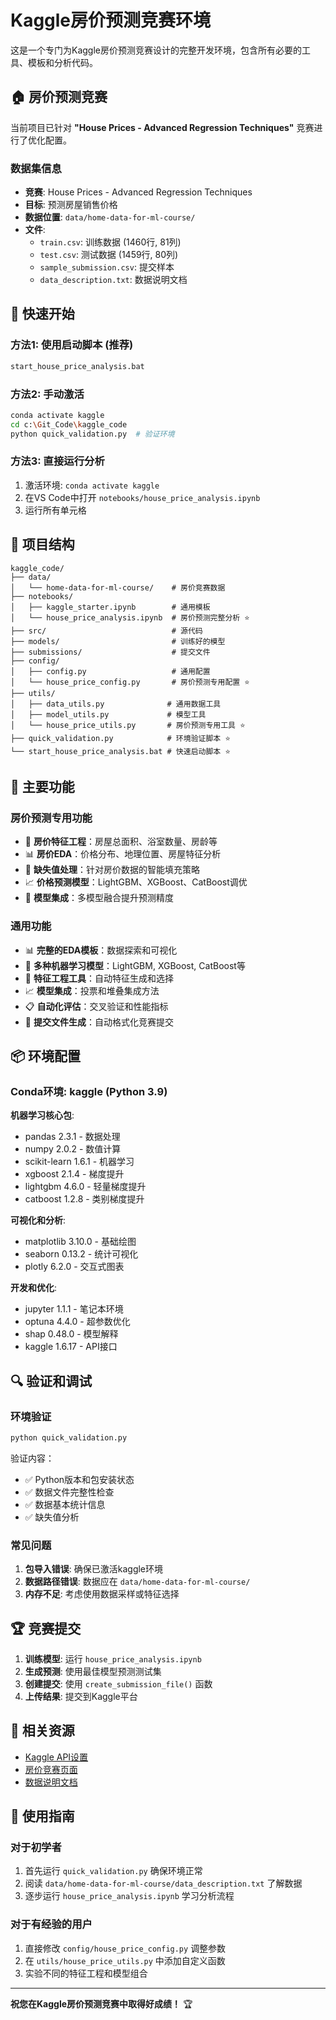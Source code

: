 # Kaggle房价预测竞赛环境

这是一个专门为Kaggle房价预测竞赛设计的完整开发环境，包含所有必要的工具、模板和分析代码。

## 🏠 房价预测竞赛

当前项目已针对 **"House Prices - Advanced Regression Techniques"** 竞赛进行了优化配置。

### 数据集信息
- **竞赛**: House Prices - Advanced Regression Techniques
- **目标**: 预测房屋销售价格
- **数据位置**: `data/home-data-for-ml-course/`
- **文件**:
  - `train.csv`: 训练数据 (1460行, 81列)
  - `test.csv`: 测试数据 (1459行, 80列)
  - `sample_submission.csv`: 提交样本
  - `data_description.txt`: 数据说明文档

## 🚀 快速开始

### 方法1: 使用启动脚本 (推荐)
```bash
start_house_price_analysis.bat
```

### 方法2: 手动激活
```bash
conda activate kaggle
cd c:\Git_Code\kaggle_code
python quick_validation.py  # 验证环境
```

### 方法3: 直接运行分析
1. 激活环境: `conda activate kaggle`
2. 在VS Code中打开 `notebooks/house_price_analysis.ipynb`
3. 运行所有单元格

## 📁 项目结构

```
kaggle_code/
├── data/
│   └── home-data-for-ml-course/    # 房价竞赛数据
├── notebooks/
│   ├── kaggle_starter.ipynb        # 通用模板
│   └── house_price_analysis.ipynb  # 房价预测完整分析 ⭐
├── src/                            # 源代码
├── models/                         # 训练好的模型
├── submissions/                    # 提交文件
├── config/
│   ├── config.py                   # 通用配置
│   └── house_price_config.py       # 房价预测专用配置 ⭐
├── utils/
│   ├── data_utils.py              # 通用数据工具
│   ├── model_utils.py             # 模型工具
│   └── house_price_utils.py       # 房价预测专用工具 ⭐
├── quick_validation.py            # 环境验证脚本 ⭐
└── start_house_price_analysis.bat # 快速启动脚本 ⭐
```

## 🎯 主要功能

### 房价预测专用功能
- 🏡 **房价特征工程**：房屋总面积、浴室数量、房龄等
- 📊 **房价EDA**：价格分布、地理位置、房屋特征分析
- 🔧 **缺失值处理**：针对房价数据的智能填充策略
- 📈 **价格预测模型**：LightGBM、XGBoost、CatBoost调优
- 🎯 **模型集成**：多模型融合提升预测精度

### 通用功能
- 📊 **完整的EDA模板**：数据探索和可视化
- 🤖 **多种机器学习模型**：LightGBM, XGBoost, CatBoost等
- 🔧 **特征工程工具**：自动特征生成和选择
- 📈 **模型集成**：投票和堆叠集成方法
- 📋 **自动化评估**：交叉验证和性能指标
- 🎯 **提交文件生成**：自动格式化竞赛提交

## 📦 环境配置

### Conda环境: kaggle (Python 3.9)

**机器学习核心包**:
- pandas 2.3.1 - 数据处理
- numpy 2.0.2 - 数值计算  
- scikit-learn 1.6.1 - 机器学习
- xgboost 2.1.4 - 梯度提升
- lightgbm 4.6.0 - 轻量梯度提升
- catboost 1.2.8 - 类别梯度提升

**可视化和分析**:
- matplotlib 3.10.0 - 基础绘图
- seaborn 0.13.2 - 统计可视化
- plotly 6.2.0 - 交互式图表

**开发和优化**:
- jupyter 1.1.1 - 笔记本环境
- optuna 4.4.0 - 超参数优化
- shap 0.48.0 - 模型解释
- kaggle 1.6.17 - API接口

## 🔍 验证和调试

### 环境验证
```bash
python quick_validation.py
```

验证内容：
- ✅ Python版本和包安装状态
- ✅ 数据文件完整性检查
- ✅ 数据基本统计信息
- ✅ 缺失值分析

### 常见问题
1. **包导入错误**: 确保已激活kaggle环境
2. **数据路径错误**: 数据应在 `data/home-data-for-ml-course/`
3. **内存不足**: 考虑使用数据采样或特征选择

## 🏆 竞赛提交

1. **训练模型**: 运行 `house_price_analysis.ipynb`
2. **生成预测**: 使用最佳模型预测测试集
3. **创建提交**: 使用 `create_submission_file()` 函数
4. **上传结果**: 提交到Kaggle平台

## 🔗 相关资源

- [Kaggle API设置](KAGGLE_API_SETUP.md)
- [房价竞赛页面](https://www.kaggle.com/c/house-prices-advanced-regression-techniques)
- [数据说明文档](data/home-data-for-ml-course/data_description.txt)

## 📖 使用指南

### 对于初学者
1. 首先运行 `quick_validation.py` 确保环境正常
2. 阅读 `data/home-data-for-ml-course/data_description.txt` 了解数据
3. 逐步运行 `house_price_analysis.ipynb` 学习分析流程

### 对于有经验的用户
1. 直接修改 `config/house_price_config.py` 调整参数
2. 在 `utils/house_price_utils.py` 中添加自定义函数
3. 实验不同的特征工程和模型组合

---

**祝您在Kaggle房价预测竞赛中取得好成绩！** 🏆
